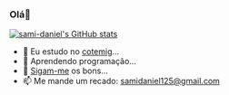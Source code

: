 ### Olá👋

<!--
Here are some ideas to get you started:


-->
[![sami-daniel's GitHub stats](https://github-readme-stats.vercel.app/api?username=sami-daniel&count_private=true&theme=vision-friendly-dark&show_icons=true)](https://github.com/sami-daniel/github-readme-stats)
- 🎒 Eu estudo no <a href="https://cotemig.com/">cotemig</a>...
- 📖 Aprendendo programação...
- 💬 <a href="https://www.instagram.com/samizys/?next=%2F">Sigam-me</a> os bons...
- 📫 Me mande um recado: samidaniel125@gmail.com
